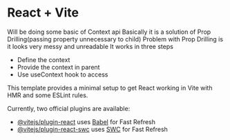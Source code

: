 # React + Vite

Will be doing some basic of Context api
Basically it is a solution of Prop Drilling(passing property unnecessary to child)
Problem with Prop Drilling is it looks very messy and unreadable
It works in three steps
- Define the context
- Provide the context in parent
- Use useContext hook to access


This template provides a minimal setup to get React working in Vite with HMR and some ESLint rules.

Currently, two official plugins are available:

- [@vitejs/plugin-react](https://github.com/vitejs/vite-plugin-react/blob/main/packages/plugin-react/README.md) uses [Babel](https://babeljs.io/) for Fast Refresh
- [@vitejs/plugin-react-swc](https://github.com/vitejs/vite-plugin-react-swc) uses [SWC](https://swc.rs/) for Fast Refresh

